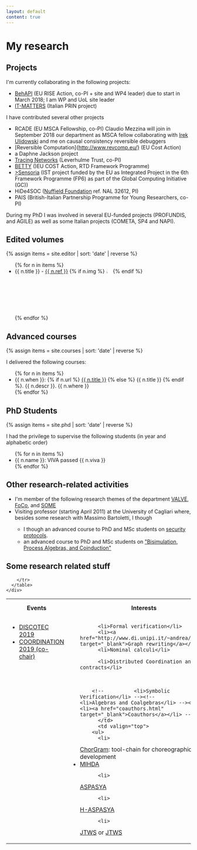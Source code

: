 ```yaml
---
layout: default
content: true
---
```


# My research
## Projects
I'm currently collaborating in the following projects:
- [BehAPI](https://www.um.edu.mt/projects/behapi) (EU RISE Action,
co-PI + site and WP4 leader) due to start in March 2018; I am WP and
UoL site leader
- [IT-MATTERS](http://itmatters.imtlucca.it/) (Italian PRIN project)


I have contributed several other projects

- RCADE (EU MSCA Fellowship, co-PI) Claudio Mezzina will join in
September 2018 our department as MSCA fellow collaborating with [Irek
Ulidowski](http://www.cs.le.ac.uk/people/iu3/) and me on causal
consistency reversible debuggers
- [Reversible Computation]{http://www.revcomp.eu/} (EU Cost Action)
- a Daphne Jackson project
- [Tracing Networks](http://www.cs.le.ac.uk/TracingNetworks/) (Leverhulme Trust, co-PI)
- [BETTY](http://www.behavioural-types.eu/) ()EU COST Action, RTD Framework Programme)
- [>Sensoria](http://www.sensoria-ist.eu/) (IST project funded by the EU as Integrated Project in the 6th Framework Programme (FP6) as part of the Global Computing Initiative (GC))
- HiDe4SOC ([Nuffield Foundation](http://www.nuffieldfoundation.org/) ref. NAL 32612, PI)
- PAIS (British-Italian Partnership Programme for Young Researchers, co-PI)

During my PhD I was involved in several EU-funded projects (PROFUNDIS,
and AGILE) as well as some Italian projects (COMETA, SP4 and NAPI).

## Edited volumes

{% assign items = site.editor | sort: 'date' | reverse %}

<div>
  <ul>
    {% for n in items %}
      <li>{{ n.title }} -  <a href="{{ n.url }}</li>">{{ n.ref }}</a> {% if n.img %} <img alt="{{ n.title }}" src="{{ n.img }}" width="3%" /> {% endif %}</li>
    {% endfor %}
  </ul>
</div>

## Advanced courses

{% assign items = site.courses | sort: 'date' | reverse %}

<div>
I delivered the following courses:
  <ul>
    {% for n in items %}
      <li>{{ n.when }}: {% if n.url %} <a href="{{ n.url }}">{{ n.title }}</a> {% else %} {{ n.title }} {% endif %}. {{ n.descr }}. {{ n.where }}</li>
    {% endfor %}
  </ul>
</div>


## PhD Students

{% assign items = site.phd | sort: 'date' | reverse %}

<div>
I had the privilege to supervise the following students (in year and
alphabetic order)
  <ul>
    {% for n in items %}
      <li>{{ n.name }}: VIVA passed {{ n.viva }}</li>
    {% endfor %}
  </ul>
</div>

## Other research-related activities
<ul>
	    <li>
	      I'm member of the following research themes of the department
	      <a href="http://www2.le.ac.uk/departments/computer-science/research/rthemes/valve">VALVE</a>,
	      <a href="http://www2.le.ac.uk/departments/computer-science/research/rthemes/foco">FoCo</a>,
	      and <a href="http://www2.le.ac.uk/departments/computer-science/research/rthemes/some">SOME</a>
	    </li>
	    <li>
              Visiting professor (starting April 2011) at the University of Cagliari
	      where, besides some research with Massimo Bartoletti, I though
	    </li>
	    <ul>
	      <li> I though an advanced course to PhD and MSc students on
	      <a href="http://tcs.unica.it/positions/phdcoursebisimulationprocessalgebrasandcoinduction">security protocols</a>.
	      </li>
	      <li>
		an advanced course to PhD and MSc students on
		<a href="http://tcs.unica.it/positions/phdcoursebisimulationprocessalgebrasandcoinduction">&quot;Bisimulation,
		Process Algebras, and Coinduction&quot;</a>
	      </li>
	    </ul>
	  </ul>



## Some research related stuff
<div>
  <table>
	    <tr>
	      <th align="center">Events</th>
	      <th align="center">Interests</th>
	      <th align="center">Tools</th>
	      <th align="center">Research and Fun</th>
	    </tr>
	    <tr>
	      <td valign="top">
		  <ul>
		  <li><a href="http://www.discotec.org/2019/">DISCOTEC 2019</a></li>
		  <li><a href="http://www.discotec.org/2019/coordination">COORDINATION 2019 (co-chair)</a></li>
		  </ul>
	      </td>
	      <td valign="top">
		<ul>
		  
		  <li>Formal verification</li>
		  <li><a href="http://www.di.unipi.it/~andrea/GETGRATS" target="_blank">Graph rewriting</a></li>
		  <li>Nominal calculi</li>
		  
		  <li>Distributed Coordination and contracts</li>
		  
		  
		  
		<!-- 		  <li>Symbolic Verification</li> --><!-- 		  <li>Algebras and Coalgebras</li> --><!-- 		  <li><a href="coauthors.html" target="_blank">Coauthors</a></li> --></ul>
	      </td>
	      <td valign="top">
		<ul>
		  <li>
<a href="https://bitbucket.org/emlio_tuosto/chorgram/wiki/Home">
		    ChorGram</a>: tool-chain for choreographic development
		  </li>
		  <li>
<a href="./mihda.tgz" title="Partition refinement of HD-automata">
		    MIHDA</a>
		  </li>


		  <li>
<a href="aspasya/aspasya.html">
		    ASPASYA</a>
		  </li>

		  <li>
<a href="aspasya/h-aspasya.html">
		    H-ASPASYA</a>
		  </li>

		  <li>
<a href="http://www.tao4ws.net">
		    JTWS</a> or <a href="http://merlot.di.unipi.it:8080/tao4ws">JTWS</a>
		  </li>
		</ul>
	      </td>
	      <td valign="top">
		<ul>
<li>Globalisation and research...<a href="http://www.sciencedirect.com/science/article/pii/S0140673614607972">be careful</a>
</li>
<li>Italian research is <a href="https://medium.com/@alfonsofuggetta/b5ab6eb2ecd0">not so bad</a> after all
</li>
<li>This <a href="https://www.youtube.com/watch?v=zDZFcDGpL4U">video</a> is somehow related to research
</li>
		  <li><a href="http://regexcrossword.com/">Having fun with regex</a></li>
		  <li><a href="http://eloquentscience.com/wp-content/uploads/2012/02/Frustrated_author.pdf">Frustrated authors</a></li>
		  <li><a href="http://www.sigmod.org/publications/sigmod-record/0812/p100.open.cormode.pdf">Another one about peer reviewing...</a></li>
		  <li>Lectures on Marx's <a href="https://goo.gl/TNRzO6">Capital V. 1 by David Harvey</a>
</li>
		</ul>
	      </td>


	    </tr>
	  </table>
	</div>

		  




